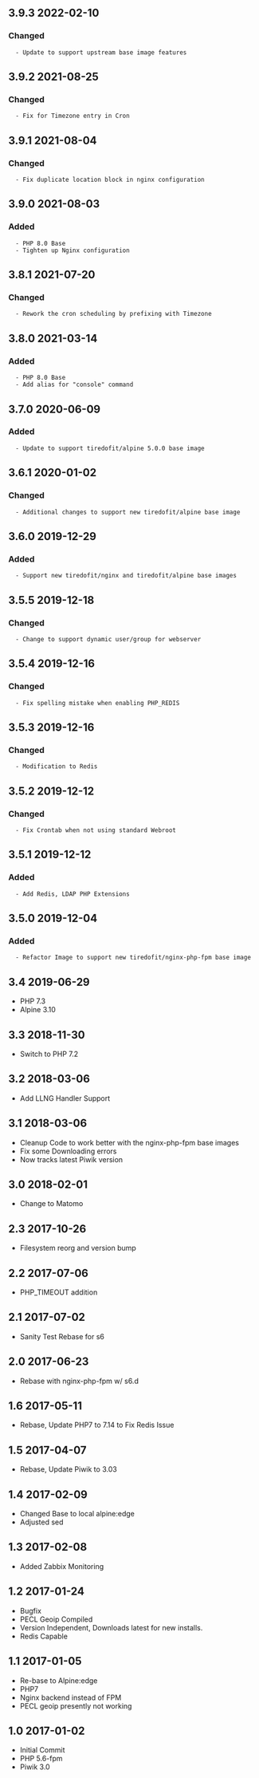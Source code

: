 ## 3.9.3 2022-02-10 <dave at tiredofit dot ca>

   ### Changed
      - Update to support upstream base image features


## 3.9.2 2021-08-25 <dave at tiredofit dot ca>

   ### Changed
      - Fix for Timezone entry in Cron


## 3.9.1 2021-08-04 <dave at tiredofit dot ca>

   ### Changed
      - Fix duplicate location block in nginx configuration


## 3.9.0 2021-08-03 <dave at tiredofit dot ca>

   ### Added
      - PHP 8.0 Base
      - Tighten up Nginx configuration


## 3.8.1 2021-07-20 <dave at tiredofit dot ca>

   ### Changed
      - Rework the cron scheduling by prefixing with Timezone


## 3.8.0 2021-03-14 <dave at tiredofit dot ca>

   ### Added
      - PHP 8.0 Base
      - Add alias for "console" command


## 3.7.0 2020-06-09 <dave at tiredofit dot ca>

   ### Added
      - Update to support tiredofit/alpine 5.0.0 base image


## 3.6.1 2020-01-02 <dave at tiredofit dot ca>

   ### Changed
      - Additional changes to support new tiredofit/alpine base image


## 3.6.0 2019-12-29 <dave at tiredofit dot ca>

   ### Added
      - Support new tiredofit/nginx and tiredofit/alpine base images


## 3.5.5 2019-12-18 <dave at tiredofit dot ca>

   ### Changed
      - Change to support dynamic user/group for webserver


## 3.5.4 2019-12-16 <dave at tiredofit dot ca>

   ### Changed
      - Fix spelling mistake when enabling PHP_REDIS


## 3.5.3 2019-12-16 <dave at tiredofit dot ca>

   ### Changed
      - Modification to Redis

## 3.5.2 2019-12-12 <dave at tiredofit dot ca>

   ### Changed
      - Fix Crontab when not using standard Webroot


## 3.5.1 2019-12-12 <dave at tiredofit dot ca>

   ### Added
      - Add Redis, LDAP PHP Extensions


## 3.5.0 2019-12-04 <dave at tiredofit dot ca>

   ### Added
      - Refactor Image to support new tiredofit/nginx-php-fpm base image


## 3.4 2019-06-29 <dave at tiredofit dot ca>

* PHP 7.3
* Alpine 3.10

## 3.3 2018-11-30 <dave at tiredofit dot ca>

* Switch to PHP 7.2

## 3.2 2018-03-06 <dave at tiredofit dot ca>

* Add LLNG Handler Support

## 3.1 2018-03-06 <dave at tiredofit dot ca>

* Cleanup Code to work better with the nginx-php-fpm base images
* Fix some Downloading errors
* Now tracks latest Piwik version
    
## 3.0 2018-02-01 <dave at tiredofit dot ca>

* Change to Matomo

## 2.3 2017-10-26 <dave at tiredofit dot ca>

* Filesystem reorg and version bump

## 2.2 2017-07-06 <dave at tiredofit dot ca>

* PHP_TIMEOUT addition

## 2.1 2017-07-02 <dave at tiredofit dot ca>

* Sanity Test Rebase for s6

## 2.0 2017-06-23 <dave at tiredofit dot ca>

* Rebase with nginx-php-fpm w/ s6.d


## 1.6 2017-05-11 <dave at tiredofit dot ca>
* Rebase, Update PHP7 to 7.14 to Fix Redis Issue

## 1.5 2017-04-07 <dave at tiredofit dot ca>
* Rebase, Update Piwik to 3.03

## 1.4 2017-02-09 <dave at tiredofit dot ca>
* Changed Base to local alpine:edge
* Adjusted sed

## 1.3 2017-02-08 <dave at tiredofit dot ca>
* Added Zabbix Monitoring


## 1.2 2017-01-24 <dave at tiredofit dot ca>
* Bugfix
* PECL Geoip Compiled
* Version Independent, Downloads latest for new installs.
* Redis Capable


## 1.1 2017-01-05 <dave at tiredofit dot ca>

* Re-base to Alpine:edge
* PHP7 
* Nginx backend instead of FPM
* PECL geoip presently not working

## 1.0 2017-01-02 <dave at tiredofit dot ca>

* Initial Commit
* PHP 5.6-fpm
* Piwik 3.0
